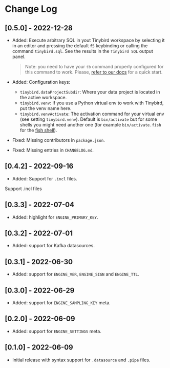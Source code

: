 # Change Log

## [0.5.0] - 2022-12-28

- Added: Execute arbitrary SQL in yout Tinybird workspace by selecting it in an editor and pressing the default `f5` keybinding or calling the command `tinybird.sql`. See the results in the `Tinybird SQL` output panel.

  > Note: you need to have your `tb` command properly configured for this command to work. Please, [refer to our docs](https://www.tinybird.co/docs/quick-start-cli.html) for a quick start.

- Added: Configuration keys:
    - `tinybird.dataProjectSubdir`: Where your data project is located in the active workspace.
    - `tinybird.venv`: If you use a Python virtual env to work with Tinybird, put the venv name here.
    - `tinybird.venvActivate`: The activation command for your virtual env (see setting `tinybird.venv`). Default is `bin/activate` but for some shells you might need another one (for example `bin/activate.fish` for the [fish shell](https://fishshell.com/)).
- Fixed: Missing contributors in `package.json`.
- Fixed: Missing entries in `CHANGELOG.md`.

## [0.4.2] - 2022-09-16

- Added: Support for `.incl` files.

Support .incl files
## [0.3.3] - 2022-07-04

- Added: highlight for `ENGINE_PRIMARY_KEY`.

## [0.3.2] - 2022-07-01

- Added: support for Kafka datasources.

## [0.3.1] - 2022-06-30

- Added: support for `ENGINE_VER`, `ENGINE_SIGN` and `ENGINE_TTL`.

## [0.3.0] - 2022-06-29

- Added: support for `ENGINE_SAMPLING_KEY` meta.

## [0.2.0] - 2022-06-09

- Added: support for `ENGINE_SETTINGS` meta.

## [0.1.0] - 2022-06-09

- Initial release with syntax support for `.datasource` and `.pipe` files.
